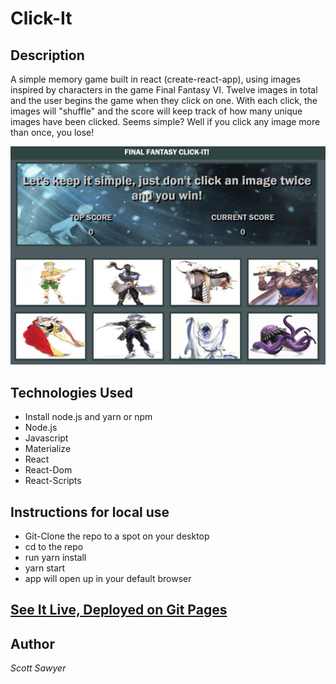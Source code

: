 # Click-It

## Description
A simple memory game built in react (create-react-app), using images inspired by characters in the game Final Fantasy VI. Twelve images in total and the user begins the game when they click on one. With each click, the images will "shuffle" and the score will keep track of how many unique images have been clicked. Seems simple? Well if you click any image more than once, you lose!

![test](./public/assets/img/preview.JPG)

## Technologies Used
- Install node.js and yarn or npm
- Node.js
- Javascript
- Materialize
- React 
- React-Dom
- React-Scripts

## Instructions for local use

- Git-Clone the repo to a spot on your desktop
- cd to the repo
- run yarn install
- yarn start
- app will open up in your default browser

## [See It Live, Deployed on Git Pages](http://scottasawyer/github.io/Click-It/)


## Author
*Scott Sawyer*
